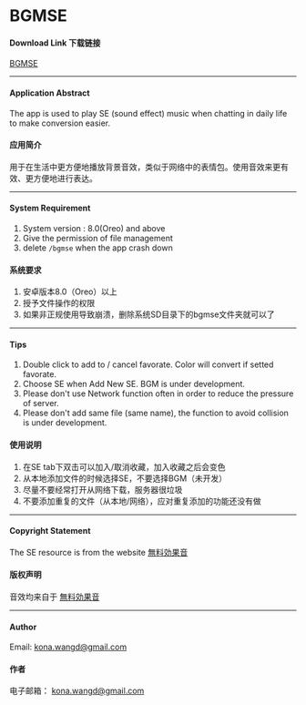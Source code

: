 # BGMSE

#### Download Link 下载链接
[BGMSE](http://101.133.217.228/bgmse.apk)

---

#### Application Abstract
The app is used to play SE (sound effect) music when chatting in daily life to make conversion easier.

#### 应用简介
用于在生活中更方便地播放背景音效，类似于网络中的表情包。使用音效来更有效、更方便地进行表达。

---

#### System Requirement
1. System version : 8.0(Oreo) and above
2. Give the permission of file management
3. delete `/bgmse` when the app crash down 
#### 系统要求
1. 安卓版本8.0（Oreo）以上
2. 授予文件操作的权限
3. 如果非正规使用导致崩溃，删除系统SD目录下的bgmse文件夹就可以了

---
#### Tips
1. Double click to add to / cancel favorate. Color will convert if setted favorate.
2. Choose SE when Add New SE. BGM is under development.
3. Please don't use Network function often in order to reduce the pressure of server.
4. Please don't add same file (same name), the function to avoid collision is under development.
#### 使用说明
1. 在SE tab下双击可以加入/取消收藏，加入收藏之后会变色
2. 从本地添加文件的时候选择SE，不要选择BGM（未开发）
3. 尽量不要经常打开从网络下载，服务器很垃圾
4. 不要添加重复的文件（从本地/网络），应对重复添加的功能还没有做

---
#### Copyright Statement
The SE resource is from the website [無料効果音](https://taira-komori.jpn.org/freesound.html)
#### 版权声明
音效均来自于 [無料効果音](https://taira-komori.jpn.org/freesound.html) 

---

#### Author
Email: kona.wangd@gmail.com
#### 作者
电子邮箱： kona.wangd@gmail.com
